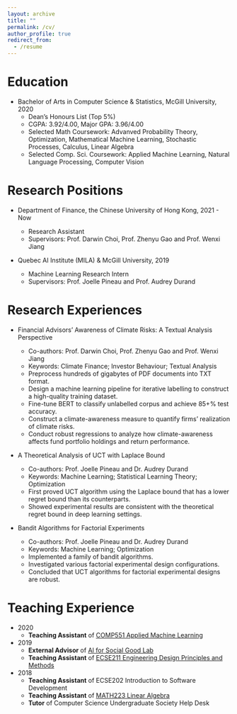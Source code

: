 ```yaml
---
layout: archive
title: ""
permalink: /cv/
author_profile: true
redirect_from:
  - /resume
---
```


<!-- {% include base_path %} -->

Education
======
* Bachelor of Arts in Computer Science & Statistics, McGill University, 2020
  * Dean’s Honours List (Top 5%)
  * CGPA: 3.92/4.00, Major GPA: 3.96/4.00
  * Selected Math Coursework: Advanved Probability Theory, Optimization, Mathematical Machine Learning, Stochastic Processes, Calculus, Linear Algebra
  * Selected Comp. Sci. Coursework: Applied Machine Learning, Natural Language Processing, Computer Vision

Research Positions
======
* Department of Finance, the Chinese University of Hong Kong, 2021 - Now
  * Research Assistant 
  * Supervisors: Prof. Darwin Choi, Prof. Zhenyu Gao and Prof. Wenxi Jiang


* Quebec AI Institute (MILA) & McGill University, 2019
  * Machine Learning Research Intern
  * Supervisors: Prof. Joelle Pineau and Prof. Audrey Durand


Research Experiences
======
* Financial Advisors’ Awareness of Climate Risks: A Textual Analysis Perspective
  * Co-authors: Prof. Darwin Choi, Prof. Zhenyu Gao and Prof. Wenxi Jiang
  * Keywords: Climate Finance; Investor Behaviour; Textual Analysis
  * Preprocess hundreds of gigabytes of PDF documents into TXT format.
  * Design a machine learning pipeline for iterative labelling to construct a high-quality training dataset.
  * Fine-tune BERT to classify unlabelled corpus and achieve 85+% test accuracy.
  * Construct a climate-awareness measure to quantify firms’ realization of climate risks.
  * Conduct robust regressions to analyze how climate-awareness affects fund portfolio holdings and return performance.

* A Theoretical Analysis of UCT with Laplace Bound
  * Co-authors: Prof. Joelle Pineau and Dr. Audrey Durand
  * Keywords: Machine Learning; Statistical Learning Theory; Optimization
  * First proved UCT algorithm using the Laplace bound that has a lower regret bound than its counterparts.
  * Showed experimental results are consistent with the theoretical regret bound in deep learning settings.

* Bandit Algorithms for Factorial Experiments
  * Co-authors: Prof. Joelle Pineau and Dr. Audrey Durand
  * Keywords: Machine Learning; Optimization
  * Implemented a family of bandit algorithms.
  * Investigated various factorial experimental design configurations.
  * Concluded that UCT algorithms for factorial experimental designs are robust.


Teaching Experience
======
* 2020
  * **Teaching Assistant** of [COMP551 Applied Machine Learning](https://www.mcgill.ca/study/2022-2023/courses/comp-551)
* 2019
  * **External Advisor** of [AI for Social Good Lab](https://www.ai4goodlab.com/)
  * **Teaching Assistant** of [ECSE211 Engineering Design Principles and Methods](https://www.mcgill.ca/study/2022-2023/courses/ecse-202)
* 2018
  * **Teaching Assistant** of ECSE202 Introduction to Software Development
  * **Teaching Assistant** of [MATH223 Linear Algebra](https://www.mcgill.ca/study/2022-2023/courses/math-223)
  * **Tutor** of Computer Science Undergraduate Society Help Desk





<!--

Skills
======
* Skill 1
* Skill 2
  * Sub-skill 2.1
  * Sub-skill 2.2
  * Sub-skill 2.3
* Skill 3

Publications
======
  <ul>{% for post in site.publications %}
    {% include archive-single-cv.html %}
  {% endfor %}</ul>
  
Talks
======
  <ul>{% for post in site.talks %}
    {% include archive-single-talk-cv.html %}
  {% endfor %}</ul>
  
Teaching
======
  <ul>{% for post in site.teaching %}
    {% include archive-single-cv.html %}
  {% endfor %}</ul>
  
Service and leadership
======
* Currently signed in to 43 different slack teams
-->
